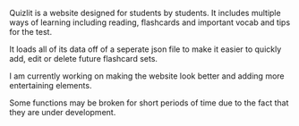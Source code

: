 Quizlit is a website designed for students by students. 
It includes multiple ways of learning including reading, flashcards and important vocab and tips for the test.

It loads all of its data off of a seperate json file to make it easier to quickly add, edit or delete future flashcard sets.

I am currently working on making the website look better and adding more entertaining elements. 

Some functions may be broken for short periods of time due to the fact that they are under development.
